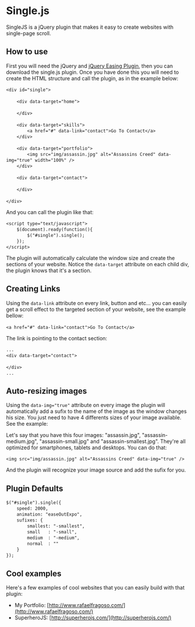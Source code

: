 # Single.js

SingleJS is a jQuery plugin that makes it easy to create websites with single-page scroll.

## How to use

First you will need the jQuery and [jQuery Easing Plugin](http://gsgd.co.uk/sandbox/jquery/easing/), then you can download the single.js plugin. Once you have done this you will need to create the HTML structure and call the plugin, as in the example below:

```
<div id="single">

	<div data-target="home">

	</div>

	<div data-target="skills">
		<a href="#" data-link="contact">Go To Contact</a>
	</div>

	<div data-target="portfolio">
		<img src="img/assassin.jpg" alt="Assassins Creed" data-img="true" width="100%" />
	</div>

	<div data-target="contact">

	</div>

</div>
```

And you can call the plugin like that:

```
<script type="text/javascript">
	$(document).ready(function(){
		$("#single").single();
	});
</script>
```

The plugin will automatically calculate the window size and create the sections of your website. Notice the ```data-target``` attribute on each child div, the plugin knows that it's a section.

## Creating Links

Using the ```data-link``` attribute on every link, button and etc... you can easily get a scroll effect to the targeted section of your website, see the example bellow:

```<a href="#" data-link="contact">Go To Contact</a>```

The link is pointing to the contact section:

```
...
<div data-target="contact">

</div>
...
```

## Auto-resizing images

Using the ```data-img="true"``` attribute on every image the plugin will automatically add a sufix to the name of the image as the window changes his size. You just need to have 4 differents sizes of your image available. See the example:

Let's say that you have this four images: "assassin.jpg", "assassin-medium.jpg", "assassin-small.jpg" and "assassin-smallest.jpg". They're all optimized for smartphones, tablets and desktops. You can do that:

```
<img src="img/assassin.jpg" alt="Assassins Creed" data-img="true" />
```

And the plugin will recognize your image source and add the sufix for you.

## Plugin Defaults

```
$("#single").single({
	speed: 2000,
	animation: "easeOutExpo",
	sufixes: {
		smallest: "-smallest",
		small   : "-small",
		medium  : "-medium",
		normal  : ""
	}
});
```

## Cool examples

Here's a few examples of cool websites that you can easily build with that plugin:

- My Portfolio: [http://www.rafaelfragoso.com/](http://www.rafaelfragoso.com/)
- SuperheroJS: [http://superherojs.com/](http://superherojs.com/)